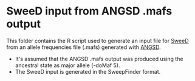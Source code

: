 # SweeD input from ANGSD .mafs output

This folder contains the R script used to generate an input file for [SweeD](https://cme.h-its.org/exelixis/web/software/sweed/) from an allele frequencies file (.mafs) generated with [ANGSD](http://www.popgen.dk/angsd/index.php/ANGSD). 
* It's assumed that the ANGSD .mafs output was produced using the ancestral state as major allele (-doMaf 5). 
* The SweeD input is generated in the SweepFinder format.
